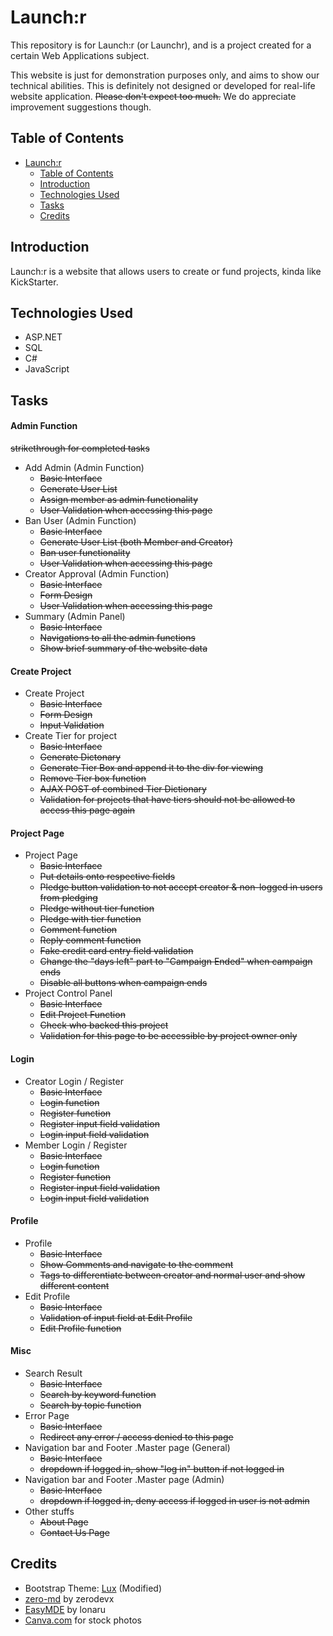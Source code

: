 # Launch:r

This repository is for Launch:r (or Launchr), and is a project created for a certain Web Applications subject.

This website is just for demonstration purposes only, and aims to show our technical abilities. This is definitely not designed or developed for real-life website application. ~~Please don't expect too much.~~ We do appreciate improvement suggestions though.

## Table of Contents

- [Launch:r](#launchr)
  - [Table of Contents](#table-of-contents)
  - [Introduction](#introduction)
  - [Technologies Used](#technologies-used)
  - [Tasks](#tasks)
  - [Credits](#credits)

## Introduction

Launch:r is a website that allows users to create or fund projects, kinda like KickStarter.

## Technologies Used

- ASP.NET
- SQL
- C#
- JavaScript

## Tasks
#### Admin Function
~~strikethrough for completed tasks~~
  - Add Admin (Admin Function)
    - ~~Basic Interface~~
    - ~~Generate User List~~
    - ~~Assign member as admin functionality~~
    - ~~User Validation when accessing this page~~
  - Ban User (Admin Function)
    - ~~Basic Interface~~
    - ~~Generate User List (both Member and Creator)~~
    - ~~Ban user functionality~~
    - ~~User Validation when accessing this page~~
  - Creator Approval (Admin Function)
    - ~~Basic Interface~~
    - ~~Form Design~~
    - ~~User Validation when accessing this page~~
  - Summary (Admin Panel)
    - ~~Basic Interface~~
    - ~~Navigations to all the admin functions~~
    - ~~Show brief summary of the website data~~
    
#### Create Project
  - Create Project
    - ~~Basic Interface~~
    - ~~Form Design~~
    - ~~Input Validation~~
  - Create Tier for project
    - ~~Basic Interface~~
    - ~~Generate Dictonary~~
    - ~~Generate Tier Box and append it to the div for viewing~~
    - ~~Remove Tier box function~~
    - ~~AJAX POST of combined Tier Dictionary~~ 
    - ~~Validation for projects that have tiers should not be allowed to access this page again~~
#### Project Page
  - Project Page
    - ~~Basic Interface~~
    - ~~Put details onto respective fields~~
    - ~~Pledge button validation to not accept creator & non-logged in users from pledging~~
    - ~~Pledge without tier function~~
    - ~~Pledge with tier function~~
    - ~~Comment function~~
    - ~~Reply comment function~~
    - ~~Fake credit card entry field validation~~
    - ~~Change the "days left" part to "Campaign Ended" when campaign ends~~
    - ~~Disable all buttons when campaign ends~~
  - Project Control Panel
    - ~~Basic Interface~~
    - ~~Edit Project Function~~
    - ~~Check who backed this project~~
    - ~~Validation for this page to be accessible by project owner only~~
    
#### Login
  - Creator Login / Register
    - ~~Basic Interface~~
    - ~~Login function~~
    - ~~Register function~~
    - ~~Register input field validation~~
    - ~~Login input field validation~~
  - Member Login / Register
    - ~~Basic Interface~~
    - ~~Login function~~
    - ~~Register function~~
    - ~~Register input field validation~~
    - ~~Login input field validation~~
    
#### Profile
  - Profile
    - ~~Basic Interface~~
    - ~~Show Comments and navigate to the comment~~
    - ~~Tags to differentiate between creator and normal user and show different content~~
  - Edit Profile
    - ~~Basic Interface~~
    - ~~Validation of input field at Edit Profile~~
    - ~~Edit Profile function~~
    
#### Misc
  - Search Result
    - ~~Basic Interface~~
    - ~~Search by keyword function~~
    - ~~Search by topic function~~
  - Error Page
    - ~~Basic Interface~~
    - ~~Redirect any error / access denied to this page~~
  - Navigation bar and Footer .Master page (General)
    - ~~Basic Interface~~
    - ~~dropdown if logged in, show "log in" button if not logged in~~
  - Navigation bar and Footer .Master page (Admin)
    - ~~Basic Interface~~
    - ~~dropdown if logged in, deny access if logged in user is not admin~~
  - Other stuffs
    - ~~About Page~~
    - ~~Contact Us Page~~
  
## Credits

- Bootstrap Theme: [Lux](https://bootswatch.com/lux/) (Modified)
- [zero-md](https://github.com/zerodevx/zero-md/) by zerodevx 
- [EasyMDE](https://github.com/Ionaru/easy-markdown-editor) by lonaru
- [Canva.com](https://www.canva.com/) for stock photos
